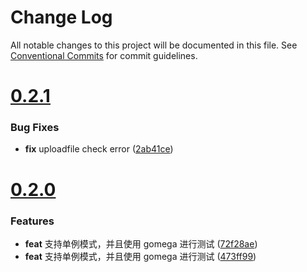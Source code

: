 # Change Log

All notable changes to this project will be documented in this file.
See [Conventional Commits](https://conventionalcommits.org) for commit guidelines.



# [0.2.1](https://github.com/tangx/confs3/compare/v0.2.0...v0.2.1)

### Bug Fixes

* **fix** uploadfile check error ([2ab41ce](https://github.com/tangx/confs3/commit/2ab41ce0549abbc0863efed46ea5bc4a7691b6ec))



# [0.2.0](https://github.com/tangx/confs3/compare/v0.1.0...v0.2.0)

### Features

* **feat** 支持单例模式，并且使用 gomega 进行测试 ([72f28ae](https://github.com/tangx/confs3/commit/72f28aed6cd19b1426640cc5f484bb341017f41e))
* **feat** 支持单例模式，并且使用 gomega 进行测试 ([473ff99](https://github.com/tangx/confs3/commit/473ff99cb1e72f0d5ecb1d26b01352d9a34cda98))
